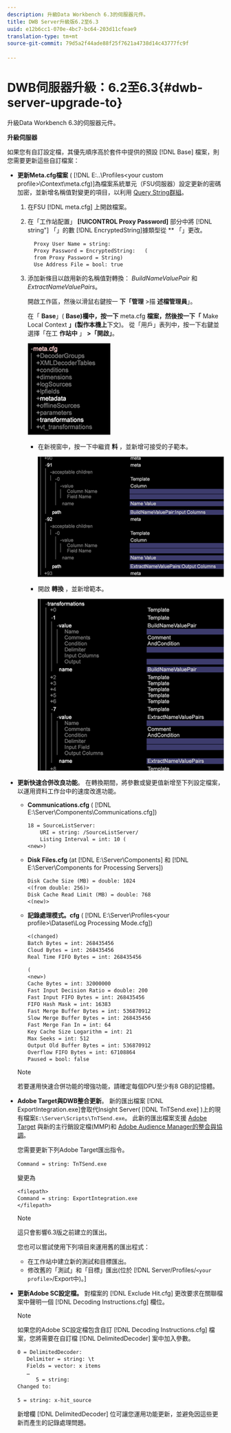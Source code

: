 ```yaml
---
description: 升級Data Workbench 6.3的伺服器元件。
title: DWB Server升級版6.2至6.3
uuid: e12b6cc1-070e-4bc7-bc64-203d11cfeae9
translation-type: tm+mt
source-git-commit: 79d5a2f44ade88f25f7621a4738d14c43777fc9f

---
```



# DWB伺服器升級：6.2至6.3{#dwb-server-upgrade-to}

升級Data Workbench 6.3的伺服器元件。

**升級伺服器**

如果您有自訂設定檔，其優先順序高於套件中提供的預設 [!DNL Base] 檔案，則您需要更新這些自訂檔案：

* **更新Meta.cfg檔案** ( [!DNL E:\..\Profiles\<your custom profile>\Context\meta.cfg)]為檔案系統單元（FSU伺服器）設定更新的密碼加密，並新增名稱值對變更的項目，以利用 [Query String群組](../../../../home/c-inst-svr/c-upgrd-uninst-sftwr/c-upgrd-sftwr/c-6-2-to-6-3-upgrade.md#concept-42f74911b5714219a359b719badac8e0)。

   1. 在FSU [!DNL meta.cfg] 上開啟檔案。
   1. 在「工作站配置」 **[!UICONTROL Proxy Password]** 部分中將 [!DNL string"] 「」的數 [!DNL EncryptedString]據類型從 ** 「」更改。

      ```
        Proxy User Name = string: 
        Proxy Password = EncryptedString:   ( 
        from Proxy Password = String) 
        Use Address File = bool: true
      ```

   1. 添加新條目以啟用新的名稱值對轉換： *BuildNameValuePair* 和 *ExtractNameValuePairs*。

      開啟工作區，然後以滑鼠右鍵按一 **下「管理** >描 **述檔管理員**」。

      在「 **Base**」( **Base)欄中，按一下** meta.cfg **檔案，然後按一下「** Make Local Context **」(製作本機上**&#x200B;下文)。 從「用戶」表列中，按一下右鍵並選擇「在工 **作站中** 」 **>「開啟」**。

      ![](assets/meta_cfg.png)

      * 在新視窗中，按一下中繼資 **料** ，並新增可接受的子範本。

         ![](assets/meta_cfg_child.png)

      * 開啟 **轉換** ，並新增範本。

         ![](assets/meta_cfg_template.png)

* **更新快速合併改良功能**。 在轉換期間，將參數或變更值新增至下列設定檔案，以運用資料工作台中的速度改進功能。

   * **Communications.cfg** ( [!DNL E:\Server\Components\Communications.cfg])

      ```
      18 = SourceListServer:  
          URI = string: /SourceListServer/ 
          Listing Interval = int: 10 ( 
      <new>)
      ```

   * **Disk Files.cfg** (at [!DNL E:\Server\Components] 和 [!DNL E:\Server\Components for Processing Servers])

      ```
      Disk Cache Size (MB) = double: 1024  
      <(from double: 256)> 
      Disk Cache Read Limit (MB) = double: 768  
      <(new)>
      ```

   * **記錄處理模式。cfg** ( [!DNL E:\Server\Profiles\<your profile>\Dataset\Log Processing Mode.cfg])

      ```
      <(changed) 
      Batch Bytes = int: 268435456 
      Cloud Bytes = int: 268435456 
      Real Time FIFO Bytes = int: 268435456
      ```

      ```
      ( 
      <new>) 
      Cache Bytes = int: 32000000 
      Fast Input Decision Ratio = double: 200 
      Fast Input FIFO Bytes = int: 268435456 
      FIFO Hash Mask = int: 16383 
      Fast Merge Buffer Bytes = int: 536870912 
      Slow Merge Buffer Bytes = int: 268435456 
      Fast Merge Fan In = int: 64 
      Key Cache Size Logarithm = int: 21 
      Max Seeks = int: 512 
      Output Old Buffer Bytes = int: 536870912 
      Overflow FIFO Bytes = int: 67108864 
      Paused = bool: false
      ```
   >[!NOTE]
   >
   >若要運用快速合併功能的增強功能，請確定每個DPU至少有8 GB的記憶體。

* **Adobe Target與DWB整合更新**。 新的匯出檔案 [!DNL ExportIntegration.exe]會取代Insight Server( [!DNL TnTSend.exe] )上的現有檔案`E:\Server\Scripts\TnTSend.exe`。 此新的匯出檔案支援 [Adobe Target](https://www.adobe.com/marketing/target.html) 與新的主行銷設定檔(MMP)和 [Adobe Audience Manager的整合與協調](https://www.adobe.com/analytics/audience-manager.html)。

   您需要更新下列Adobe Target匯出指令。

   `Command = string: TnTSend.exe`

   變更為

   ```
   <filepath>
   Command = string: ExportIntegration.exe 
   </filepath>
   ```

   >[!NOTE]
   >
   >這只會影響6.3版之前建立的匯出。

   您也可以嘗試使用下列項目來運用舊的匯出程式：

   * 在工作站中建立新的測試和目標匯出。
   * 修改舊的「測試」和「目標」匯出(位於 [!DNL Server/Profiles/`<your profile>`/Export中)。]

* **更新Adobe SC設定檔。** 對檔案的 [!DNL Exclude Hit.cfg] 更改要求在關聯檔案中聲明一個 [!DNL Decoding Instructions.cfg] 欄位。

   >[!NOTE]
   >
   >如果您的Adobe SC設定檔包含自訂 [!DNL Decoding Instructions.cfg] 檔案，您將需要在自訂檔 [!DNL DelimitedDecoder] 案中加入參數。

   ```
   0 = DelimitedDecoder: 
      Delimiter = string: \t 
      Fields = vector: x items 
      …  
         5 = string: 
   Changed to: 
   
   5 = string: x-hit_source
   ```

   新增欄 [!DNL DelimitedDecoder] 位可讓您運用功能更新，並避免因這些更新而產生的記錄處理問題。
